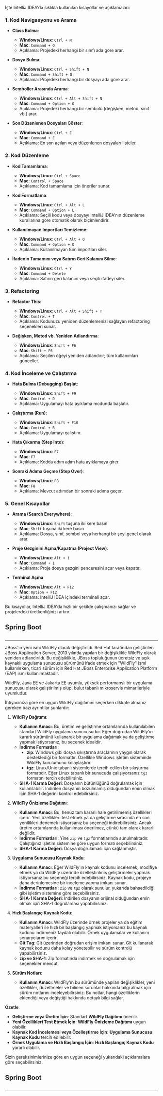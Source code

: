 İşte IntelliJ IDEA'da sıklıkla kullanılan kısayollar ve açıklamaları:

### 1. Kod Navigasyonu ve Arama
- **Class Bulma**:
   - **Windows/Linux**: `Ctrl + N`
   - **Mac**: `Command + O`
   - Açıklama: Projedeki herhangi bir sınıfı ada göre arar.

- **Dosya Bulma**:
   - **Windows/Linux**: `Ctrl + Shift + N`
   - **Mac**: `Command + Shift + O`
   - Açıklama: Projedeki herhangi bir dosyayı ada göre arar.

- **Semboller Arasında Arama**:
   - **Windows/Linux**: `Ctrl + Alt + Shift + N`
   - **Mac**: `Command + Option + O`
   - Açıklama: Projedeki herhangi bir sembolü (değişken, metod, sınıf vb.) arar.

- **Son Düzenlenen Dosyaları Göster**:
   - **Windows/Linux**: `Ctrl + E`
   - **Mac**: `Command + E`
   - Açıklama: En son açılan veya düzenlenen dosyaları listeler.

### 2. Kod Düzenleme
- **Kod Tamamlama**:
   - **Windows/Linux**: `Ctrl + Space`
   - **Mac**: `Control + Space`
   - Açıklama: Kod tamamlama için öneriler sunar.

- **Kod Formatlama**:
   - **Windows/Linux**: `Ctrl + Alt + L`
   - **Mac**: `Command + Option + L`
   - Açıklama: Seçili kodu veya dosyayı IntelliJ IDEA'nın düzenleme kurallarına göre otomatik olarak biçimlendirir.

- **Kullanılmayan Importları Temizleme**:
   - **Windows/Linux**: `Ctrl + Alt + O`
   - **Mac**: `Command + Option + O`
   - Açıklama: Kullanılmayan tüm importları siler.

- **İfadenin Tamamını veya Satırın Geri Kalanını Silme**:
   - **Windows/Linux**: `Ctrl + Y`
   - **Mac**: `Command + Delete`
   - Açıklama: Satırın geri kalanını veya seçili ifadeyi siler.

### 3. Refactoring
- **Refactor This**:
   - **Windows/Linux**: `Ctrl + Alt + Shift + T`
   - **Mac**: `Control + T`
   - Açıklama: Kodunuzu yeniden düzenlemenizi sağlayan refactoring seçenekleri sunar.

- **Değişken, Metod vb. Yeniden Adlandırma**:
   - **Windows/Linux**: `Shift + F6`
   - **Mac**: `Shift + F6`
   - Açıklama: Seçilen öğeyi yeniden adlandırır; tüm kullanımları günceller.

### 4. Kod İnceleme ve Çalıştırma
- **Hata Bulma (Debugging) Başlat**:
   - **Windows/Linux**: `Shift + F9`
   - **Mac**: `Control + D`
   - Açıklama: Uygulamayı hata ayıklama modunda başlatır.

- **Çalıştırma (Run)**:
   - **Windows/Linux**: `Shift + F10`
   - **Mac**: `Control + R`
   - Açıklama: Uygulamayı çalıştırır.

- **Hata Çıkarma (Step Into)**:
   - **Windows/Linux**: `F7`
   - **Mac**: `F7`
   - Açıklama: Kodda adım adım hata ayıklamaya girer.

- **Sonraki Adıma Geçme (Step Over)**:
   - **Windows/Linux**: `F8`
   - **Mac**: `F8`
   - Açıklama: Mevcut adımdan bir sonraki adıma geçer.

### 5. Genel Kısayollar
- **Arama (Search Everywhere)**:
   - **Windows/Linux**: `Shift` tuşuna iki kere basın
   - **Mac**: `Shift` tuşuna iki kere basın
   - Açıklama: Dosya, sınıf, sembol veya herhangi bir şeyi genel olarak arar.

- **Proje Gezginini Açma/Kapatma (Project View)**:
   - **Windows/Linux**: `Alt + 1`
   - **Mac**: `Command + 1`
   - Açıklama: Proje dosya gezgini penceresini açar veya kapatır.

- **Terminal Açma**:
   - **Windows/Linux**: `Alt + F12`
   - **Mac**: `Option + F12`
   - Açıklama: IntelliJ IDEA içindeki terminali açar.

Bu kısayollar, IntelliJ IDEA'da hızlı bir şekilde çalışmanızı sağlar ve projelerdeki üretkenliğinizi artırır.


## Spring Boot
```sh 

```
---


JBoss'ın yeni ismi WildFly olarak değiştirildi. Red Hat tarafından geliştirilen JBoss Application Server, 2013 yılında yapılan bir değişiklikle WildFly olarak yeniden adlandırıldı. Bu değişiklikle, JBoss topluluğunun ücretsiz ve açık kaynaklı uygulama sunucusu sürümünü ifade etmek için "WildFly" ismi kullanılırken, ticari sürüm için Red Hat JBoss Enterprise Application Platform (EAP) ismi kullanılmaktadır.

WildFly, Java EE ve Jakarta EE uyumlu, yüksek performanslı bir uygulama sunucusu olarak geliştirilmiş olup, bulut tabanlı mikroservis mimarileriyle uyumludur.

İhtiyacınıza göre en uygun WildFly dağıtımını seçerken dikkate almanız gereken bazı ayrıntılar şunlardır:

1. **WildFly Dağıtımı**:
   - **Kullanım Amacı**: Bu, üretim ve geliştirme ortamlarında kullanılabilen standart WildFly uygulama sunucusudur. Eğer doğrudan WildFly'ın kararlı sürümünü kullanarak bir uygulama dağıtmak ya da geliştirme yapmak istiyorsanız, bu seçenek idealdir.
   - **İndirme Formatları**:
      - **zip**: Windows gibi dosya sıkıştırma araçlarının yaygın olarak desteklediği bir formattır. Özellikle Windows işletim sisteminde WildFly kurulumunu kolaylaştırır.
      - **tgz**: Linux/Unix tabanlı sistemlerde tercih edilen bir sıkıştırma formatıdır. Eğer Linux tabanlı bir sunucuda çalışıyorsanız `tgz` formatını tercih edebilirsiniz.
   - **SHA-1 Karma Değeri**: Dosyanın bütünlüğünü doğrulamak için kullanılabilir. İndirilen dosyanın bozulmamış olduğundan emin olmak için SHA-1 değerini kontrol edebilirsiniz.

2. **WildFly Önizleme Dağıtımı**:
   - **Kullanım Amacı**: Bu, henüz tam kararlı hale getirilmemiş özellikleri içerir. Yeni özellikleri test etmek ya da geliştirme sırasında en son yenilikleri denemek istiyorsanız bu seçeneği indirebilirsiniz. Ancak üretim ortamlarında kullanılması önerilmez, çünkü tam olarak kararlı değildir.
   - **İndirme Formatları**: Yine `zip` ve `tgz` formatlarında sunulmaktadır. Çalıştığınız işletim sistemine göre uygun formatı seçebilirsiniz.
   - **SHA-1 Karma Değeri**: Dosya doğrulaması için sağlanmıştır.

3. **Uygulama Sunucusu Kaynak Kodu**:
   - **Kullanım Amacı**: Eğer WildFly'ın kaynak kodunu incelemek, modifiye etmek ya da WildFly üzerinde özelleştirilmiş geliştirmeler yapmak istiyorsanız bu seçeneği tercih edebilirsiniz. Kaynak kodu, projeye daha derinlemesine bir inceleme yapma imkanı sunar.
   - **İndirme Formatları**: `zip` ve `tgz` olarak sunulur, yukarıda bahsedildiği gibi işletim sistemine göre seçebilirsiniz.
   - **SHA-1 Karma Değeri**: İndirilen dosyanın orijinal olduğundan emin olmak için SHA-1 doğrulaması yapabilirsiniz.

4. **Hızlı Başlangıç Kaynak Kodu**:
   - **Kullanım Amacı**: WildFly üzerinde örnek projeler ya da eğitim materyalleri ile hızlı bir başlangıç yapmak istiyorsanız bu kaynak kodunu indirmeniz faydalı olabilir. Örnek uygulamalar ve kullanım senaryolarını içerir.
   - **Git Tag**: Git üzerinden doğrudan erişim imkanı sunar. Git kullanarak kaynak kodunu daha kolay yönetebilir ve sürüm kontrolü yapabilirsiniz.
   - **zip ve SHA-1**: Zip formatında indirmek ve doğrulamak için seçenekler mevcut.

5. **Sürüm Notları**:
   - **Kullanım Amacı**: WildFly'ın bu sürümünde yapılan değişiklikler, yeni özellikler, düzeltmeler ve bilinen sorunlar hakkında bilgi almak için sürüm notlarını inceleyebilirsiniz. Bu notlar, hangi özelliklerin eklendiği veya değiştiği hakkında detaylı bilgi sağlar.

**Özetle**:
- **Geliştirme veya Üretim İçin**: Standart **WildFly Dağıtımı** önerilir.
- **Yeni Özellikleri Test Etmek İçin**: **WildFly Önizleme Dağıtımı** uygun olabilir.
- **Kaynak Kod İncelemesi veya Özelleştirme İçin**: **Uygulama Sunucusu Kaynak Kodu** tercih edilebilir.
- **Örnek Uygulama ve Hızlı Başlangıç İçin**: **Hızlı Başlangıç Kaynak Kodu** yararlı olabilir.

Sizin gereksinimlerinize göre en uygun seçeneği yukarıdaki açıklamalara göre seçebilirsiniz.


## Spring Boot
```sh 

```
---